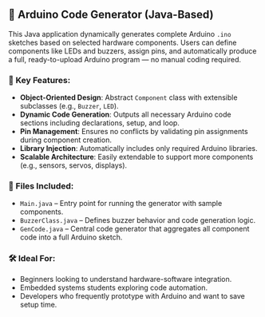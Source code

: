 
## 🔌 Arduino Code Generator (Java-Based)

This Java application dynamically generates complete Arduino `.ino` sketches based on selected hardware components. Users can define components like LEDs and buzzers, assign pins, and automatically produce a full, ready-to-upload Arduino program — no manual coding required.

### 🧠 Key Features:

* **Object-Oriented Design**: Abstract `Component` class with extensible subclasses (e.g., `Buzzer`, `LED`).
* **Dynamic Code Generation**: Outputs all necessary Arduino code sections including declarations, setup, and loop.
* **Pin Management**: Ensures no conflicts by validating pin assignments during component creation.
* **Library Injection**: Automatically includes only required Arduino libraries.
* **Scalable Architecture**: Easily extendable to support more components (e.g., sensors, servos, displays).

### 📁 Files Included:

* `Main.java` – Entry point for running the generator with sample components.
* `BuzzerClass.java` – Defines buzzer behavior and code generation logic.
* `GenCode.java` – Central code generator that aggregates all component code into a full Arduino sketch.

### 🛠️ Ideal For:

* Beginners looking to understand hardware-software integration.
* Embedded systems students exploring code automation.
* Developers who frequently prototype with Arduino and want to save setup time.



